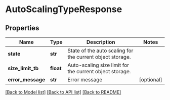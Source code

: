 # AutoScalingTypeResponse

## Properties
Name | Type | Description | Notes
------------ | ------------- | ------------- | -------------
**state** | **str** | State of the auto scaling for the current object storage. | 
**size_limit_tb** | **float** | Auto-scaling size limit for the current object storage. | 
**error_message** | **str** | Error message | [optional] 

[[Back to Model list]](../README.md#documentation-for-models) [[Back to API list]](../README.md#documentation-for-api-endpoints) [[Back to README]](../README.md)

